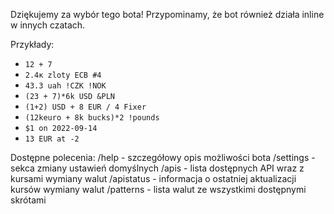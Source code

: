 Dziękujemy za wybór tego bota! 
Przypominamy, że bot również działa inline w innych czatach.

Przykłady:
- `12 + 7`
- `2.4к zloty ECB #4`
- `43.3 uah !CZK !NOK`
- `(23 + 7)*6k USD &PLN`
- `(1+2) USD + 8 EUR / 4 Fixer`
- `(12keuro + 8k bucks)*2 !pounds`
- `$1 on 2022-09-14`
- `13 EUR at -2`

Dostępne polecenia: 
/help - szczegółowy opis możliwości bota
/settings - sekca zmiany ustawień domyślnych 
/apis - lista dostępnych API wraz z kursami wymiany walut 
/apistatus - informacja o ostatniej aktualizacji kursów wymiany walut 
/patterns - lista walut ze wszystkimi dostępnymi skrótami
